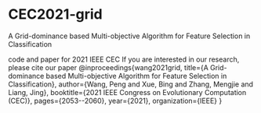 # CEC2021-grid

A Grid-dominance based Multi-objective Algorithm for Feature Selection in Classification

code and paper for 2021 IEEE CEC
If you are interested in our research, please cite our paper
@inproceedings{wang2021grid,
  title={A Grid-dominance based Multi-objective Algorithm for Feature Selection in Classification},
  author={Wang, Peng and Xue, Bing and Zhang, Mengjie and Liang, Jing},
  booktitle={2021 IEEE Congress on Evolutionary Computation (CEC)},
  pages={2053--2060},
  year={2021},
  organization={IEEE}
}
